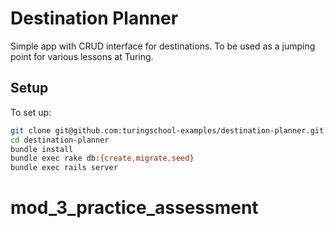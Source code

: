 # Destination Planner

Simple app with CRUD interface for destinations. To be used as a jumping point for various lessons at Turing.


## Setup

To set up:

```bash
git clone git@github.com:turingschool-examples/destination-planner.git
cd destination-planner
bundle install
bundle exec rake db:{create,migrate,seed}
bundle exec rails server
```
# mod_3_practice_assessment
